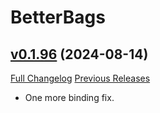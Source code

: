 # BetterBags

## [v0.1.96](https://github.com/Cidan/BetterBags/tree/v0.1.96) (2024-08-14)
[Full Changelog](https://github.com/Cidan/BetterBags/compare/v0.1.95...v0.1.96) [Previous Releases](https://github.com/Cidan/BetterBags/releases)

- One more binding fix.  
